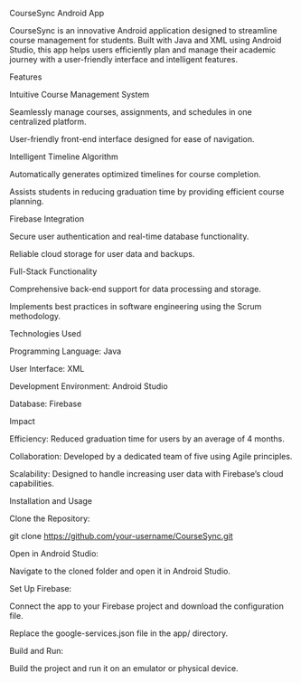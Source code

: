 CourseSync Android App

CourseSync is an innovative Android application designed to streamline course management for students. Built with Java and XML using Android Studio, this app helps users efficiently plan and manage their academic journey with a user-friendly interface and intelligent features.

Features

Intuitive Course Management System

Seamlessly manage courses, assignments, and schedules in one centralized platform.

User-friendly front-end interface designed for ease of navigation.

Intelligent Timeline Algorithm

Automatically generates optimized timelines for course completion.

Assists students in reducing graduation time by providing efficient course planning.

Firebase Integration

Secure user authentication and real-time database functionality.

Reliable cloud storage for user data and backups.

Full-Stack Functionality

Comprehensive back-end support for data processing and storage.

Implements best practices in software engineering using the Scrum methodology.

Technologies Used

Programming Language: Java

User Interface: XML

Development Environment: Android Studio

Database: Firebase

Impact

Efficiency: Reduced graduation time for users by an average of 4 months.

Collaboration: Developed by a dedicated team of five using Agile principles.

Scalability: Designed to handle increasing user data with Firebase’s cloud capabilities.

Installation and Usage

Clone the Repository:

git clone https://github.com/your-username/CourseSync.git

Open in Android Studio:

Navigate to the cloned folder and open it in Android Studio.

Set Up Firebase:

Connect the app to your Firebase project and download the configuration file.

Replace the google-services.json file in the app/ directory.

Build and Run:

Build the project and run it on an emulator or physical device.
